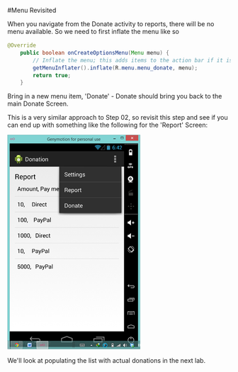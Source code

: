#Menu Revisited

When you navigate from the Donate activity to reports, there will be no menu available. So we need to first inflate the menu like so

~~~java
@Override
    public boolean onCreateOptionsMenu(Menu menu) {
        // Inflate the menu; this adds items to the action bar if it is present.
        getMenuInflater().inflate(R.menu.menu_donate, menu);
        return true;
    }
~~~

Bring in a new menu item, 'Donate' - Donate should bring you back to the main Donate Screen.

This is a very similar approach to Step 02, so revisit this step and see if you can end up with something like the following for the 'Report' Screen:

![](../img/04.png)

We'll look at populating the list with actual donations in the next lab.
